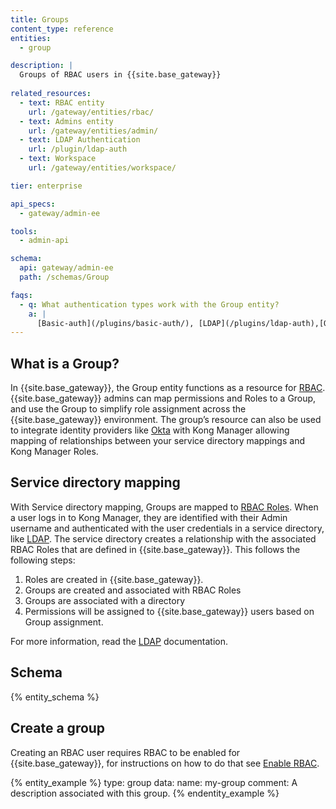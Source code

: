 ```yaml
---
title: Groups
content_type: reference
entities:
  - group

description: |
  Groups of RBAC users in {{site.base_gateway}}
  
related_resources:
  - text: RBAC entity
    url: /gateway/entities/rbac/
  - text: Admins entity
    url: /gateway/entities/admin/
  - text: LDAP Authentication
    url: /plugin/ldap-auth
  - text: Workspace
    url: /gateway/entities/workspace/

tier: enterprise

api_specs:
  - gateway/admin-ee

tools:
  - admin-api

schema:
  api: gateway/admin-ee
  path: /schemas/Group

faqs:
  - q: What authentication types work with the Group entity?
    a: |
      [Basic-auth](/plugins/basic-auth/), [LDAP](/plugins/ldap-auth),[OIDC](/plugins/oidc/).
---
```


## What is a Group?


In {{site.base_gateway}}, the Group entity functions as a resource for [RBAC](/gateway/entities/rbac/#role-configuration). {{site.base_gateway}} admins can map permissions and Roles to a Group, and use the Group to simplify role assignment across the {{site.base_gateway}} environment. The group’s resource can also be used to integrate identity providers like [Okta](/plugins/okta/) with Kong Manager allowing mapping of relationships between your service directory mappings and Kong Manager Roles.


## Service directory mapping

With Service directory mapping, Groups are mapped to [RBAC Roles](/gateway/entities/rbac/#role-configuration/). When a user logs in to Kong Manager, they are identified with their Admin username and authenticated with the user credentials in a service directory, like [LDAP](/plugins/ldap-auth/). The service directory creates a relationship with the associated RBAC Roles that are defined in {{site.base_gateway}}. This follows the following steps: 


1. Roles are created in {{site.base_gateway}}.
2. Groups are created and associated with RBAC Roles
3. Groups are associated with a directory
4. Permissions will be assigned to {{site.base_gateway}} users based on Group assignment.

For more information, read the [LDAP](/plugins/ldap-auth/) documentation.


## Schema

{% entity_schema %}

## Create a group

Creating an RBAC user requires RBAC to be enabled for {{site.base_gateway}}, for instructions on how to do that see [Enable RBAC](/gateway/entities/#enable-rbac).

{% entity_example %}
type: group
data:
  name: my-group
  comment: A description associated with this group.
{% endentity_example %}